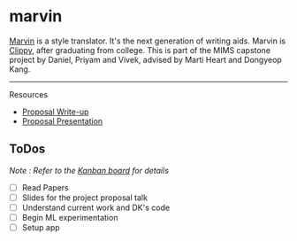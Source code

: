 # marvin

[Marvin](https://en.wikipedia.org/wiki/Marvin_the_Paranoid_Android) is a style translator. It's the next generation of writing aids. Marvin is [Clippy](https://en.wikipedia.org/wiki/Office_Assistant), after graduating from college. This is part of the MIMS capstone project by Daniel, Priyam and Vivek, advised by Marti Heart and Dongyeop Kang. 

---
Resources
- [Proposal Write-up](./resources/Capstone_Proposal.pdf)
- [Proposal Presentation](https://docs.google.com/presentation/d/1WDxKhQlrkEXCB8D0i7ft0GGVZ21YWNWPEra_PcqXI2o/edit?usp=sharing)

## ToDos
*Note : Refer to the [Kanban board](https://github.com/nuwandavek/marvin/projects/1) for details*
- [ ] Read Papers
- [ ] Slides for the project proposal talk
- [ ] Understand current work and DK's code
- [ ] Begin ML experimentation
- [ ] Setup app